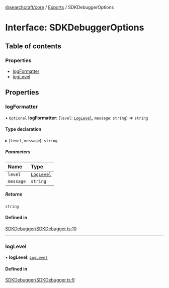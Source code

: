 [@searchcraft/core](../README.md) / [Exports](../modules.md) / SDKDebuggerOptions

# Interface: SDKDebuggerOptions

## Table of contents

### Properties

- [logFormatter](SDKDebuggerOptions.md#logformatter)
- [logLevel](SDKDebuggerOptions.md#loglevel)

## Properties

### logFormatter

• `Optional` **logFormatter**: (`level`: [`LogLevel`](../enums/LogLevel.md), `message`: `string`) => `string`

#### Type declaration

▸ (`level`, `message`): `string`

##### Parameters

| Name | Type |
| :------ | :------ |
| `level` | [`LogLevel`](../enums/LogLevel.md) |
| `message` | `string` |

##### Returns

`string`

#### Defined in

[SDKDebugger/SDKDebugger.ts:10](https://bitbucket.org/madebychalk/searchcraft-javascript-sdks/src/9ae1822c027894501f0c9466b2735e3ddcdec128/packages/core-sdk/src/SDKDebugger/SDKDebugger.ts#lines-10)

___

### logLevel

• **logLevel**: [`LogLevel`](../enums/LogLevel.md)

#### Defined in

[SDKDebugger/SDKDebugger.ts:9](https://bitbucket.org/madebychalk/searchcraft-javascript-sdks/src/9ae1822c027894501f0c9466b2735e3ddcdec128/packages/core-sdk/src/SDKDebugger/SDKDebugger.ts#lines-9)
